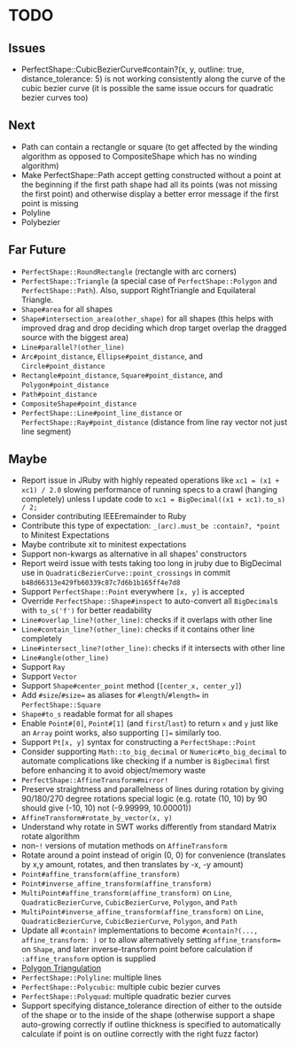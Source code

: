 # TODO

## Issues

- PerfectShape::CubicBezierCurve#contain?(x, y, outline: true, distance_tolerance: 5) is not working consistently along the curve of the cubic bezier curve (it is possible the same issue occurs for quadratic bezier curves too)

## Next

- Path can contain a rectangle or square (to get affected by the winding algorithm as opposed to CompositeShape which has no winding algorithm)
- Make PerfectShape::Path accept getting constructed without a point at the beginning if the first path shape had all its points (was not missing the first point) and otherwise display a better error message if the first point is missing
- Polyline
- Polybezier

## Far Future

- `PerfectShape::RoundRectangle` (rectangle with arc corners)
- `PerfectShape::Triangle` (a special case of `PerfectShape::Polygon` and `PerfectShape::Path`). Also, support RightTriangle and Equilateral Triangle.
- `Shape#area` for all shapes
- `Shape#intersection_area(other_shape)` for all shapes (this helps with improved drag and drop deciding which drop target overlap the dragged source with the biggest area)
- `Line#parallel?(other_line)`
- `Arc#point_distance`, `Ellipse#point_distance`, and `Circle#point_distance`
- `Rectangle#point_distance`, `Square#point_distance`, and `Polygon#point_distance`
- `Path#point_distance`
- `CompositeShape#point_distance`
- `PerfectShape::Line#point_line_distance` or `PerfectShape::Ray#point_distance` (distance from line ray vector not just line segment)

## Maybe

- Report issue in JRuby with highly repeated operations like `xc1 = (x1 + xc1) / 2.0` slowing performance of running specs to a crawl (hanging completely) unless I update code to `xc1 = BigDecimal((x1 + xc1).to_s) / 2;`
- Consider contributing IEEEremainder to Ruby
- Contribute this type of expectation: `_(arc).must_be :contain?, *point` to Minitest Expectations
- Maybe contribute xit to minitest expectations
- Support non-kwargs as alternative in all shapes' constructors
- Report weird issue with tests taking too long in jruby due to BigDecimal use in `QuadraticBezierCurve::point_crossings` in commit `b48d66313e429fb60339c87c7d6b1b165ff4e7d8`
- Support `PerfectShape::Point` everywhere `[x, y]` is accepted
- Override `PerfectShape::Shape#inspect` to auto-convert all `BigDecimal`s with `to_s('f')` for better readability
- `Line#overlap_line?(other_line)`: checks if it overlaps with other line
- `Line#contain_line?(other_line)`: checks if it contains other line completely
- `Line#intersect_line?(other_line)`: checks if it intersects with other line
- `Line#angle(other_line)`
- Support `Ray`
- Support `Vector`
- Support `Shape#center_point` method (`[center_x, center_y]`)
- Add `#size`/`#size=` as aliases for `#length`/`#length=` in `PerfectShape::Square`
- `Shape#to_s` readable format for all shapes
- Enable `Point#[0]`, `Point#[1]` (and `first`/`last`) to return `x` and `y` just like an `Array` point works, also supporting `[]=` similarly too.
- Support `Pt[x, y]` syntax for constructing a `PerfectShape::Point`
- Consider supporting `Math::to_big_decimal` or `Numeric#to_big_decimal` to automate complications like checking if a number is `BigDecimal` first before enhancing it to avoid object/memory waste
- `PerfectShape::AffineTransform#mirror!`
- Preserve straightness and parallelness of lines during rotation by giving 90/180/270 degree rotations special logic (e.g. rotate (10, 10) by 90 should give (-10, 10) not (-9.99999, 10.00001))
- `AffineTransform#rotate_by_vector(x, y)`
- Understand why rotate in SWT works differently from standard Matrix rotate algorithm
- non-`!` versions of mutation methods on `AffineTransform`
- Rotate around a point instead of origin (0, 0) for convenience (translates by x,y amount, rotates, and then translates by -x, -y amount)
- `Point#affine_transform(affine_transform)`
- `Point#inverse_affine_transform(affine_transform)`
- `MultiPoint#affine_transform(affine_transform)` on `Line`, `QuadraticBezierCurve`, `CubicBezierCurve`, `Polygon`, and `Path`
- `MultiPoint#inverse_affine_transform(affine_transform)` on `Line`, `QuadraticBezierCurve`, `CubicBezierCurve`, `Polygon`, and `Path`
- Update all `#contain?` implementations to become `#contain?(..., affine_transform: )` or to allow alternatively setting `affine_transform=` on `Shape`, and later inverse-transform point before calculation if `:affine_transform` option is supplied
- [Polygon Triangulation](https://en.wikipedia.org/wiki/Polygon_triangulation)
- `PerfectShape::Polyline`: multiple lines
- `PerfectShape::Polycubic`: multiple cubic bezier curves
- `PerfectShape::Polyquad`: multiple quadratic bezier curves
- Support specifying distance_tolerance direction of either to the outside of the shape or to the inside of the shape (otherwise support a shape auto-growing correctly if outline thickness is specified to automatically calculate if point is on outline correctly with the right fuzz factor)
